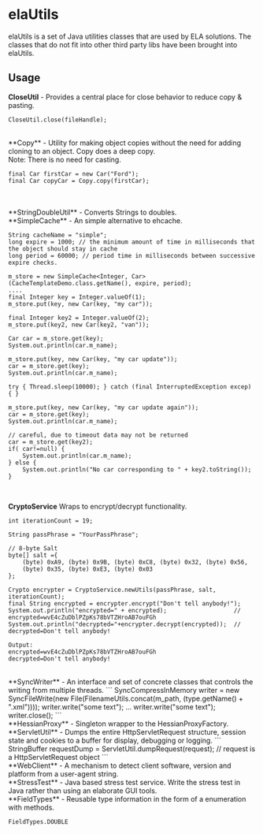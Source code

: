 elaUtils
========

elaUtils is a set of Java utilities classes that are used by ELA solutions.  The classes that do not fit into other third party libs have been brought into elaUtils.

## Usage

**CloseUtil** - Provides a central place for close behavior to reduce copy & pasting.

```
CloseUtil.close(fileHandle);
```
<br/>
**Copy** - Utility for making object copies without the need for adding cloning to an object.  Copy does a deep copy.<br/>
Note: There is no need for casting.

```
final Car firstCar = new Car("Ford");
final Car copyCar = Copy.copy(firstCar);
```
<br/>

<br/>
**StringDoubleUtil** - Converts Strings to doubles.

<br/>
**SimpleCache<I, T>** - An simple alternative to ehcache.

```
String cacheName = "simple";
long expire = 1000; // the minimum amount of time in milliseconds that the object should stay in cache
long period = 60000; // period time in milliseconds between successive expire checks.

m_store = new SimpleCache<Integer, Car>(CacheTemplateDemo.class.getName(), expire, period);
....
final Integer key = Integer.valueOf(1);
m_store.put(key, new Car(key, "my car"));

final Integer key2 = Integer.valueOf(2);
m_store.put(key2, new Car(key2, "van"));

Car car = m_store.get(key);
System.out.println(car.m_name);

m_store.put(key, new Car(key, "my car update"));
car = m_store.get(key);
System.out.println(car.m_name);

try { Thread.sleep(10000); } catch (final InterruptedException excep) { }

m_store.put(key, new Car(key, "my car update again"));
car = m_store.get(key);
System.out.println(car.m_name);

// careful, due to timeout data may not be returned
car = m_store.get(key2);
if( car!=null) {
	System.out.println(car.m_name);
} else {
	System.out.println("No car corresponding to " + key2.toString());
}
```
<br/>


**CryptoService** Wraps to encrypt/decrypt functionality.

```
int iterationCount = 19;

String passPhrase = "YourPassPhrase";

// 8-byte Salt
byte[] salt ={ 
	(byte) 0xA9, (byte) 0x9B, (byte) 0xC8, (byte) 0x32, (byte) 0x56,
	(byte) 0x35, (byte) 0xE3, (byte) 0x03 
};

Crypto encrypter = CryptoService.newUtils(passPhrase, salt, iterationCount);
final String encrypted = encrypter.encrypt("Don't tell anybody!");
System.out.println("encrypted=" + encrypted); 					// encrypted=wvE4cZuDblPZpKs78bVTZHroAB7ouFGh
System.out.println("decrypted="+encrypter.decrypt(encrypted));	// decrypted=Don't tell anybody!

Output:
encrypted=wvE4cZuDblPZpKs78bVTZHroAB7ouFGh
decrypted=Don't tell anybody!
```		

<br/>
**SyncWriter** - An interface and set of concrete classes that controls the writing from multiple threads.
```		
SyncCompressInMemory writer = new SyncFileWrite(new File(FilenameUtils.concat(m_path, (type.getName() + ".xml"))));
writer.write("some text");
...
writer.write("some text");
writer.close();
```		

<br/>
**HessianProxy** - Singleton wrapper to the HessianProxyFactory.

<br/>
**ServletUtil** - Dumps the entire HttpServletRequest structure, session state and cookies to a buffer for display, debugging or logging.
```		
StringBuffer requestDump = ServletUtil.dumpRequest(request); // request is a HttpServletRequest object
```

<br/>
**WebClient** - A mechanism to detect client software, version and platform from a user-agent string.

<br/>
**StressTest** - Java based stress test service.  Write the stress test in Java rather than using an elaborate GUI tools.

<br/>
**FieldTypes** - Reusable type information in the form of a enumeration with methods.

```
FieldTypes.DOUBLE
```
